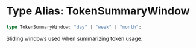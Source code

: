 # Type Alias: TokenSummaryWindow

```ts
type TokenSummaryWindow: "day" | "week" | "month";
```

Sliding windows used when summarizing token usage.

